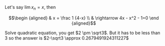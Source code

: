 Let's say $`\lim x_n = x`$, then

```math
\begin {aligned}
& x = \frac 1 {4-x} \\
& \rightarrow 4x - x^2 - 1=0
\end {aligned}
```

Solve quadratic equation, you get $`2 \pm \sqrt3`$. But it has to be less than 3 so the answer is $`2-\sqrt3 \approx 0.2679491924311227`$